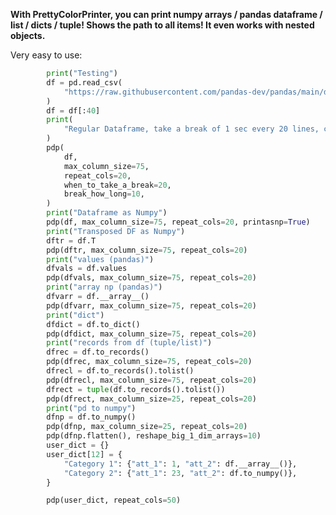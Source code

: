 **With PrettyColorPrinter, you can print numpy arrays / pandas dataframe / list / dicts / tuple! Shows the path to all items! It even works with nested objects.**

Very easy to use:

```python
        print("Testing")
        df = pd.read_csv(
            "https://raw.githubusercontent.com/pandas-dev/pandas/main/doc/data/titanic.csv"
        )
        df = df[:40]
        print(
            "Regular Dataframe, take a break of 1 sec every 20 lines, can be pulled by pressing enter, any other key + enter will stop the printing"
        )
        pdp(
            df,
            max_column_size=75,
            repeat_cols=20,
            when_to_take_a_break=20,
            break_how_long=10,
        )
        print("Dataframe as Numpy")
        pdp(df, max_column_size=75, repeat_cols=20, printasnp=True)
        print("Transposed DF as Numpy")
        dftr = df.T
        pdp(dftr, max_column_size=75, repeat_cols=20)
        print("values (pandas)")
        dfvals = df.values
        pdp(dfvals, max_column_size=75, repeat_cols=20)
        print("array np (pandas)")
        dfvarr = df.__array__()
        pdp(dfvarr, max_column_size=75, repeat_cols=20)
        print("dict")
        dfdict = df.to_dict()
        pdp(dfdict, max_column_size=75, repeat_cols=20)
        print("records from df (tuple/list)")
        dfrec = df.to_records()
        pdp(dfrec, max_column_size=75, repeat_cols=20)
        dfrecl = df.to_records().tolist()
        pdp(dfrecl, max_column_size=75, repeat_cols=20)
        dfrect = tuple(df.to_records().tolist())
        pdp(dfrect, max_column_size=25, repeat_cols=20)
        print("pd to numpy")
        dfnp = df.to_numpy()
        pdp(dfnp, max_column_size=25, repeat_cols=20)
        pdp(dfnp.flatten(), reshape_big_1_dim_arrays=10)
        user_dict = {}
        user_dict[12] = {
            "Category 1": {"att_1": 1, "att_2": df.__array__()},
            "Category 2": {"att_1": 23, "att_2": df.to_numpy()},
        }

        pdp(user_dict, repeat_cols=50)
```



<img title="" src="https://github.com/hansalemaos/PrettyColorPrinter/raw/main/a1.png" alt="">
<img title="" src="https://github.com/hansalemaos/PrettyColorPrinter/raw/main/a2.png" alt="">
<img title="" src="https://github.com/hansalemaos/PrettyColorPrinter/raw/main/a3.png" alt="">
<img title="" src="https://github.com/hansalemaos/PrettyColorPrinter/raw/main/a5.png" alt="">
